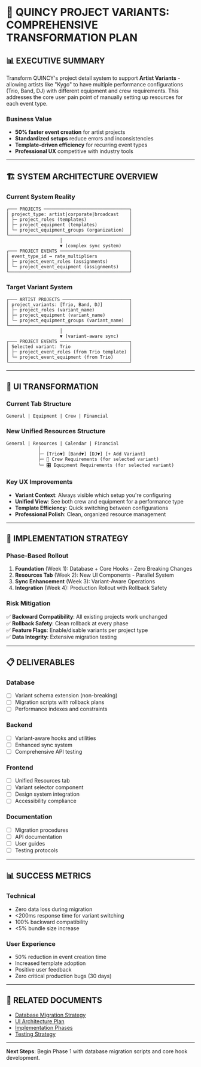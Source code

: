 # 🎯 QUINCY PROJECT VARIANTS: COMPREHENSIVE TRANSFORMATION PLAN

## **📊 EXECUTIVE SUMMARY**

Transform QUINCY's project detail system to support **Artist Variants** - allowing artists like "Kygo" to have multiple performance configurations (Trio, Band, DJ) with different equipment and crew requirements. This addresses the core user pain point of manually setting up resources for each event type.

### **Business Value**
- **50% faster event creation** for artist projects
- **Standardized setups** reduce errors and inconsistencies  
- **Template-driven efficiency** for recurring event types
- **Professional UX** competitive with industry tools

---

## **🏗️ SYSTEM ARCHITECTURE OVERVIEW**

### **Current System Reality**
```
┌─── PROJECTS ────────────────────────────────┐
│ project_type: artist|corporate|broadcast    │
│ ├─ project_roles (templates)                │
│ ├─ project_equipment (templates)            │
│ └─ project_equipment_groups (organization)  │
└─────────────────────────────────────────────┘
                    │
                    ▼ (complex sync system)
┌─── PROJECT EVENTS ──────────────────────────┐
│ event_type_id → rate_multipliers            │
│ ├─ project_event_roles (assignments)        │
│ └─ project_event_equipment (assignments)    │
└─────────────────────────────────────────────┘
```

### **Target Variant System**
```
┌─── ARTIST PROJECTS ─────────────────────────┐
│ project_variants: [Trio, Band, DJ]          │
│ ├─ project_roles (variant_name)             │
│ ├─ project_equipment (variant_name)         │
│ └─ project_equipment_groups (variant_name)  │
└─────────────────────────────────────────────┘
                    │
                    ▼ (variant-aware sync)
┌─── PROJECT EVENTS ──────────────────────────┐
│ Selected variant: Trio                      │
│ ├─ project_event_roles (from Trio template) │
│ └─ project_event_equipment (from Trio)      │
└─────────────────────────────────────────────┘
```

---

## **🎨 UI TRANSFORMATION**

### **Current Tab Structure**
```
General | Equipment | Crew | Financial
```

### **New Unified Resources Structure**  
```
General | Resources | Calendar | Financial
            │
            ├─ [Trio▼] [Band▼] [DJ▼] [+ Add Variant]
            ├─ 🎤 Crew Requirements (for selected variant)
            └─ 🎛️ Equipment Requirements (for selected variant)
```

### **Key UX Improvements**
- **Variant Context**: Always visible which setup you're configuring
- **Unified View**: See both crew and equipment for a performance type
- **Template Efficiency**: Quick switching between configurations
- **Professional Polish**: Clean, organized resource management

---

## **🚀 IMPLEMENTATION STRATEGY**

### **Phase-Based Rollout**
1. **Foundation** (Week 1): Database + Core Hooks - Zero Breaking Changes
2. **Resources Tab** (Week 2): New UI Components - Parallel System  
3. **Sync Enhancement** (Week 3): Variant-Aware Operations
4. **Integration** (Week 4): Production Rollout with Rollback Safety

### **Risk Mitigation**
✅ **Backward Compatibility**: All existing projects work unchanged  
✅ **Rollback Safety**: Clean rollback at every phase  
✅ **Feature Flags**: Enable/disable variants per project type  
✅ **Data Integrity**: Extensive migration testing  

---

## **📋 DELIVERABLES**

### **Database**
- [ ] Variant schema extension (non-breaking)
- [ ] Migration scripts with rollback plans
- [ ] Performance indexes and constraints

### **Backend**
- [ ] Variant-aware hooks and utilities
- [ ] Enhanced sync system
- [ ] Comprehensive API testing

### **Frontend**  
- [ ] Unified Resources tab
- [ ] Variant selector component
- [ ] Design system integration
- [ ] Accessibility compliance

### **Documentation**
- [ ] Migration procedures
- [ ] API documentation  
- [ ] User guides
- [ ] Testing protocols

---

## **📊 SUCCESS METRICS**

### **Technical**
- Zero data loss during migration
- <200ms response time for variant switching  
- 100% backward compatibility
- <5% bundle size increase

### **User Experience**
- 50% reduction in event creation time
- Increased template adoption
- Positive user feedback
- Zero critical production bugs (30 days)

---

## **🔗 RELATED DOCUMENTS**

- [Database Migration Strategy](DATABASE_MIGRATION_STRATEGY.md)
- [UI Architecture Plan](UI_ARCHITECTURE_PLAN.md)  
- [Implementation Phases](IMPLEMENTATION_PHASES.md)
- [Testing Strategy](TESTING_STRATEGY.md)

---

**Next Steps**: Begin Phase 1 with database migration scripts and core hook development.